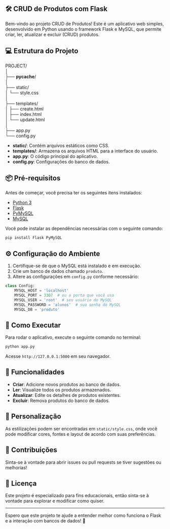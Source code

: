 ## 🛠️ CRUD de Produtos com Flask

Bem-vindo ao projeto CRUD de Produtos! Este é um aplicativo web simples, desenvolvido em Python usando o framework Flask e MySQL, que permite criar, ler, atualizar e excluir (CRUD) produtos. 

## 💻 Estrutura do Projeto

PROJECT/  
│  
├── __pycache__/  
│  
├── static/  
│   └── style.css  
│  
├── templates/  
│   ├── create.html  
│   ├── index.html  
│   └── update.html  
│  
├── app.py  
└── config.py  

- **static/**: Contém arquivos estáticos como CSS.
- **templates/**: Armazena os arquivos HTML para a interface do usuário.
- **app.py**: O código principal do aplicativo.
- **config.py**: Configurações do banco de dados.

## 📦 Pré-requisitos

Antes de começar, você precisa ter os seguintes itens instalados:

- [Python 3](https://www.python.org/downloads/)
- [Flask](https://flask.palletsprojects.com/)
- [PyMySQL](https://pymysql.readthedocs.io/)
- [MySQL](https://www.mysql.com/)

Você pode instalar as dependências necessárias com o seguinte comando:

```bash
pip install Flask PyMySQL  
```

## ⚙️ Configuração do Ambiente

1. Certifique-se de que o MySQL está instalado e em execução.
2. Crie um banco de dados chamado `produto`.
3. Altere as configurações em `config.py` conforme necessário:

```python
class Config:
    MYSQL_HOST = 'localhost'
    MYSQL_PORT = 3307  # ou a porta que você usa
    MYSQL_USER = 'root'  # seu usuário do MySQL
    MYSQL_PASSWORD = 'alunos'  # sua senha do MySQL
    MYSQL_DB = 'produto'
```

## 🚀 Como Executar

Para rodar o aplicativo, execute o seguinte comando no terminal:

```bash
python app.py
```

Acesse `http://127.0.0.1:5000` em seu navegador.

## 📝 Funcionalidades

- **Criar**: Adicione novos produtos ao banco de dados.
- **Ler**: Visualize todos os produtos armazenados.
- **Atualizar**: Edite os detalhes de produtos existentes.
- **Excluir**: Remova produtos do banco de dados.

## 🎨 Personalização

As estilizações podem ser encontradas em `static/style.css`, onde você pode modificar cores, fontes e layout de acordo com suas preferências.

## 🤝 Contribuições

Sinta-se à vontade para abrir issues ou pull requests se tiver sugestões ou melhorias!

## 📄 Licença

Este projeto é especializado para fins educacionais, então sinta-se à vontade para explorar e modificar como quiser. 

---

Espero que este projeto te ajude a entender melhor como funciona o Flask e a interação com bancos de dados! 🚀
